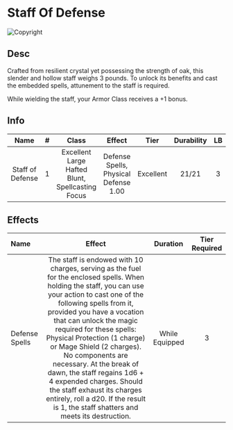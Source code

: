 # Staff Of Defense

![Copyright]()

## Desc

Crafted from resilient crystal yet possessing the strength of oak, this slender and hollow staff weighs 3 pounds. To unlock its benefits and cast the embedded spells, attunement to the staff is required.

While wielding the staff, your Armor Class receives a +1 bonus.

## Info

|       Name       | # |                      Class                      |                Effect                |   Tier   | Durability | LB | Value |
| :--------------: | :-: | :----------------------------------------------: | :-----------------------------------: | :-------: | :--------: | :-: | :---: |
| Staff of Defense | 1 | Excellent Large Hafted Blunt, Spellcasting Focus | Defense Spells, Physical Defense 1.00 | Excellent |   21/21   | 3 |   ?   |

## Effects

| Name           |                                                                                                                                                                                                                                                                          Effect                                                                                                                                                                                                                                                                          |    Duration    | Tier Required |
| :------------- | :------------------------------------------------------------------------------------------------------------------------------------------------------------------------------------------------------------------------------------------------------------------------------------------------------------------------------------------------------------------------------------------------------------------------------------------------------------------------------------------------------------------------------------------------------: | :------------: | :-----------: |
| Defense Spells | The staff is endowed with 10 charges, serving as the fuel for the enclosed spells. When holding the staff, you can use your action to cast one of the following spells from it, provided you have a vocation that can unlock the magic required for these spells: Physical Protection (1 charge) or Mage Shield (2 charges). No components are necessary. At the break of dawn, the staff regains 1d6 + 4 expended charges. Should the staff exhaust its charges entirely, roll a d20. If the result is 1, the staff shatters and meets its destruction. | While Equipped |       3       |
